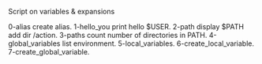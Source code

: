 Script on variables & expansions


0-alias create alias.
1-hello_you print hello $USER.
2-path display $PATH add dir /action.
3-paths count number of directories in PATH.
4-global_variables list environment.
5-local_variables.
6-create_local_variable.
7-create_global_variable. 
